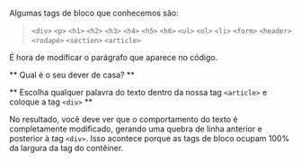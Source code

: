 Algumas tags de bloco que conhecemos são:

> `<div>`
> `<p>`
> `<h1>` `<h2>` `<h3>` `<h4>` `<h5>` `<h6>`
> `<ul>` `<ol>` `<li>`
> `<form>`
> `<header>` `<rodapé>` `<section>` `<article>`

É hora de modificar o parágrafo que aparece no código.

** Qual é o seu dever de casa? **

** Escolha qualquer palavra do texto dentro da nossa tag `<article>` e coloque a tag `<div>` **

No resultado, você deve ver que o comportamento do texto é completamente modificado, gerando uma quebra de linha anterior e posterior à tag `<div>`. Isso acontece porque as tags de bloco ocupam 100% da largura da tag do contêiner.